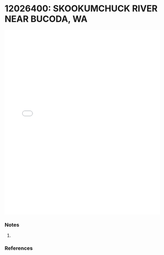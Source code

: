 # 12026400: SKOOKUMCHUCK RIVER NEAR BUCODA, WA

<iframe src="/_static/stations/12026400_fdc.html" width="100%" height="600" frameborder="0"></iframe>

### Notes
1. 

### References

